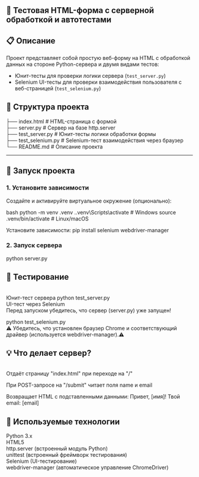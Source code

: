 # <h2>🧪 Тестовая HTML-форма с серверной обработкой и автотестами</h2>

## <h2>📋 Описание</h2>

Проект представляет собой простую веб-форму на HTML с обработкой данных на стороне Python-сервера и двумя видами тестов:

- Юнит-тесты для проверки логики сервера (`test_server.py`)
- Selenium UI-тесты для проверки взаимодействия пользователя с веб-страницей (`test_selenium.py`)

## <h2>📁 Структура проекта</h2>
├── index.html # HTML-страница с формой<br>
├── server.py # Сервер на базе http.server<br>
├── test_server.py # Юнит-тесты логики обработки формы<br>
├── test_selenium.py # Selenium-тест взаимодействия через браузер<br>
└── README.md # Описание проекта

---

## <h2>🚀 Запуск проекта</h2>

### 1. Установите зависимости

Создайте и активируйте виртуальное окружение (опционально):

bash
python -m venv .venv
.\.venv\Scripts\activate  # Windows
source .venv/bin/activate # Linux/macOS

Установите зависимости:
pip install selenium webdriver-manager

### 2. Запуск сервера
python server.py

<h2>🧪 Тестирование</h2><br>
Юнит-тест сервера
python test_server.py<br>
UI-тест через Selenium<br>
Перед запуском убедитесь, что сервер (server.py) уже запущен!<br>

python test_selenium.py<br>
⚠️ Убедитесь, что установлен браузер Chrome и соответствующий драйвер (используется webdriver-manager).⚠️

<h2>💡 Что делает сервер?</h2><br>
Отдаёт страницу "index.html" при переходе на "/"

При POST-запросе на "/submit" читает поля name и email

Возвращает HTML с подставленными данными:
Привет, [имя]! Твой email: [email]

<h2>🧰 Используемые технологии</h2>
Python 3.x<br>
HTML5<br>
http.server (встроенный модуль Python)<br>
unittest (встроенный фреймворк тестирования)<br>
Selenium (UI-тестирование)<br>
webdriver-manager (автоматическое управление ChromeDriver)<br>
